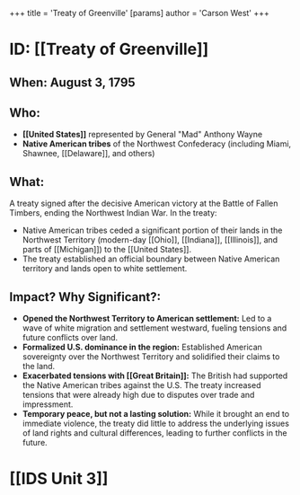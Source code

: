 +++
 title = 'Treaty of Greenville'
[params]
	author = 'Carson West'
+++
# ID: [[Treaty of Greenville]] 

## When: August 3, 1795

## Who: 
* **[[United States]]** represented by General "Mad" Anthony Wayne
* **Native American tribes** of the Northwest Confederacy (including Miami, Shawnee, [[Delaware]], and others)

## What:
A treaty signed after the decisive American victory at the Battle of Fallen Timbers, ending the Northwest Indian War. In the treaty:
*  Native American tribes ceded a significant portion of their lands in the Northwest Territory (modern-day [[Ohio]], [[Indiana]], [[Illinois]], and parts of [[Michigan]]) to the [[United States]]. 
* The treaty established an official boundary between Native American territory and lands open to white settlement.

## Impact? Why Significant?: 
* **Opened the Northwest Territory to American settlement:**  Led to a wave of white migration and settlement westward, fueling tensions and future conflicts over land.
* **Formalized U.S. dominance in the region:** Established American sovereignty over the Northwest Territory and solidified their claims to the land.
* **Exacerbated tensions with [[Great Britain]]:**  The British had supported the Native American tribes against the U.S. The treaty increased tensions that were already high due to disputes over trade and impressment.
* **Temporary peace, but not a lasting solution:** While it brought an end to immediate violence, the treaty did little to address the underlying issues of land rights and cultural differences, leading to further conflicts in the future. 

# [[IDS Unit 3]]